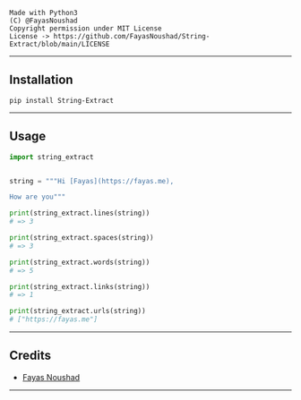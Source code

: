 ```
Made with Python3
(C) @FayasNoushad
Copyright permission under MIT License
License -> https://github.com/FayasNoushad/String-Extract/blob/main/LICENSE
```

---

## Installation

```
pip install String-Extract
```

---

## Usage

```py
import string_extract


string = """Hi [Fayas](https://fayas.me),

How are you"""
```

```py
print(string_extract.lines(string))
# => 3
```

```py
print(string_extract.spaces(string))
# => 3
```

```py
print(string_extract.words(string))
# => 5
```

```py
print(string_extract.links(string))
# => 1
```

```py
print(string_extract.urls(string))
# ["https://fayas.me"]
```

---

## Credits

- [Fayas Noushad](https://github.com/FayasNoushad)

---
